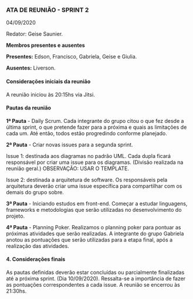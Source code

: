 
### ATA DE REUNIÃO - SPRINT 2
04/09/2020

Redator: Geise Saunier.

**Membros presentes e ausentes**

**Presentes:** Edson, Francisco, Gabriela, Geise e Giulia.

**Ausentes:** Liverson.

#### Considerações iniciais da reunião

A reunião iniciou às 20:15hs via Jitsi.

#### Pautas da reunião

**1ª Pauta** - Daily Scrum.
Cada integrante do grupo citou o que fez desde a última sprint, o que pretende fazer para a próxima e quais as limitações de cada um. Até então, todos estão progredindo conforme planejado.

**2ª Pauta** - Criar novas issues para a segunda sprint.

Issue 1: destinada aos diagramas no padrão UML. Cada dupla ficará responsável por criar uma issue para os diagramas. (Divisão realizada na reunião geral.)
OBSERVAÇÃO: USAR O TEMPLATE.    

Issue 2: destinada a arquitetura de software. Os responsáveis pela arquitetura deverão criar uma issue específica para compartilhar com os demais do grupo sobre. 

**3ª Pauta** - Iniciando estudos em front-end.
Começar a estudar linguagens, frameworks e metodologias que serão utilizadas no desenvolvimento do projeto.

**4ª Pauta** - Planning Poker.
Realizamos o planning poker para pontuar as próximas atividades que serão realizadas. A integrante do grupo Gabriela anotou as pontuações que serão utilizadas para a etapa final, após a realização das atividades.


#### 4.     Considerações finais

As pautas definidas deverão estar concluídas ou parcialmente finalizadas até a próxima sprint. (Dia 10/09/2020). Ressalta-se a importância de fazer as pontuações correspondentes a cada issue. 
A reunião se encerrou às 21:30hs.
